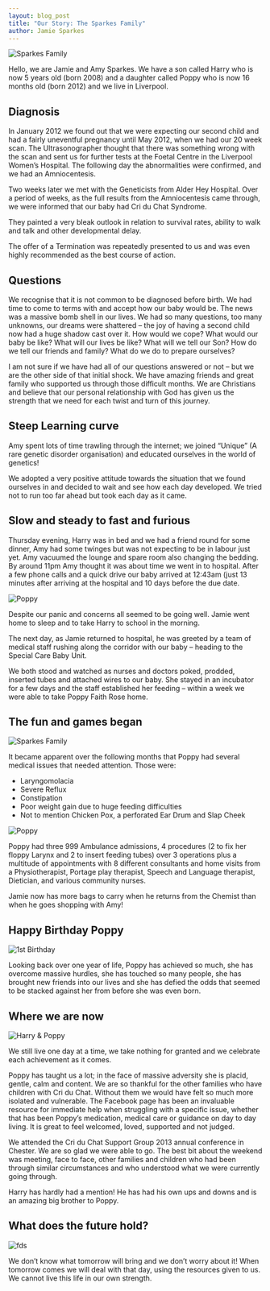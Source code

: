 ```yaml
---
layout: blog_post
title: "Our Story: The Sparkes Family"
author: Jamie Sparkes
---
```


![Sparkes Family](/img/posts/2014-04-28/pic1.jpg)

Hello, we are Jamie and Amy Sparkes. We have a son called Harry who is now 5 years old (born 2008) and a daughter called Poppy who is now 16 months old (born 2012) and we live in Liverpool.

## Diagnosis

In January 2012 we found out that we were expecting our second child and had a fairly uneventful pregnancy until May 2012, when we had our 20 week scan. The Ultrasonographer thought that there was something wrong with the scan and sent us for further tests at the Foetal Centre in the Liverpool Women’s Hospital.
The following day the abnormalities were confirmed, and we had an Amniocentesis.

Two weeks later we met with the Geneticists from Alder Hey Hospital. Over a period of weeks, as the full results from the Amniocentesis came through, we were informed that our baby had Cri du Chat Syndrome.

They painted a very bleak outlook in relation to survival rates, ability to walk and talk and other developmental delay.

The offer of a Termination was repeatedly presented to us and was even highly recommended as the best course of action.

## Questions

We recognise that it is not common to be diagnosed before birth. We had time to come to terms with and accept how our baby would be. The news was a massive bomb shell in our lives. We had so many questions, too many unknowns, our dreams were shattered – the joy of having a second child now had a huge shadow cast over it. How would we cope? What would our baby be like? What will our lives be like? What will we tell our Son? How do we tell our friends and family? What do we do to prepare ourselves?

I am not sure if we have had all of our questions answered or not – but we are the other side of that initial shock. We have amazing friends and great family who supported us through those difficult months. We are Christians and believe that our personal relationship with God has given us the strength that we need for each twist and turn of this journey.

## Steep Learning curve

Amy spent lots of time trawling through the internet; we joined “Unique” (A rare genetic disorder organisation) and educated ourselves in the world of genetics!

We adopted a very positive attitude towards the situation that we found ourselves in and decided to wait and see how each day developed. We tried not to run too far ahead but took each day as it came.

## Slow and steady to fast and furious

Thursday evening, Harry was in bed and we had a friend round for some dinner, Amy had some twinges but was not expecting to be in labour just yet. Amy vacuumed the lounge and spare room also changing the bedding. By around 11pm Amy thought it was about time we went in to hospital. After a few phone calls and a quick drive our baby arrived at 12:43am (just 13 minutes after arriving at the hospital and 10 days before the due date.

![Poppy](/img/posts/2014-04-28/pic3.jpg)

Despite our panic and concerns all seemed to be going well. Jamie went home to sleep and to take Harry to school in the morning.

The next day, as Jamie returned to hospital, he was greeted by a team of medical staff rushing along the corridor with our baby – heading to the Special Care Baby Unit.

We both stood and watched as nurses and doctors poked, prodded, inserted tubes and attached wires to our baby. She stayed in an incubator for a few days and the staff established her feeding – within a week we were able to take Poppy Faith Rose home.

## The fun and games began

![Sparkes Family](/img/posts/2014-04-28/pic4.jpg)

It became apparent over the following months that Poppy had several medical issues that needed attention. Those were:

* Laryngomolacia
* Severe Reflux
* Constipation
* Poor weight gain due to huge feeding difficulties
* Not to mention Chicken Pox, a perforated Ear Drum and Slap Cheek

![Poppy](/img/posts/2014-04-28/pic5.jpg)

Poppy had three 999 Ambulance admissions, 4 procedures (2 to fix her floppy Larynx and 2 to insert feeding tubes) over 3 operations plus a multitude of appointments with 8 different consultants and home visits from a Physiotherapist, Portage play therapist, Speech and Language therapist, Dietician, and various community nurses.

Jamie now has more bags to carry when he returns from the Chemist than when he goes shopping with Amy!

## Happy Birthday Poppy

![1st Birthday](/img/posts/2014-04-28/pic6.jpg)

Looking back over one year of life, Poppy has achieved so much, she has overcome massive hurdles, she has touched so many people, she has brought new friends into our lives and she has defied the odds that seemed to be stacked against her from before she was even born.

## Where we are now

![Harry & Poppy](/img/posts/2014-04-28/pic7.jpg)

We still live one day at a time, we take nothing for granted and we celebrate each achievement as it comes.

Poppy has taught us a lot; in the face of massive adversity she is placid, gentle, calm and content.
We are so thankful for the other families who have children with Cri du Chat. Without them we would have felt so much more isolated and vulnerable. The Facebook page has been an invaluable resource for immediate help when struggling with a specific issue, whether that has been Poppy’s medication, medical care or guidance on day to day living. It is great to feel welcomed, loved, supported and not judged.

We attended the Cri du Chat Support Group 2013 annual conference in Chester. We are so glad we were able to go. The best bit about the weekend was meeting, face to face, other families and children who had been through similar circumstances and who understood what we were currently going through.

Harry has hardly had a mention! He has had his own ups and downs and is an amazing big brother to Poppy.

## What does the future hold?

![fds](/img/posts/2014-04-28/pic8.jpg)

We don’t know what tomorrow will bring and we don’t worry about it! When tomorrow comes we will deal with that day, using the resources given to us. We cannot live this life in our own strength.
